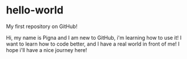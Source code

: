 # hello-world
My first repository on GitHub!

Hi, my name is Pigna and I am new to GitHub, i'm learning how to use it!
I want to learn how to code better, and I have a real world in front of me!
I hope i'll have a nice journey here!

